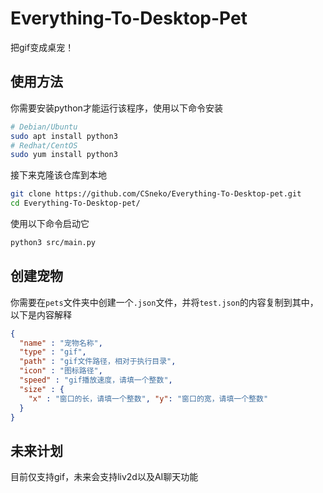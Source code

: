 # Everything-To-Desktop-Pet
把gif变成桌宠！
## 使用方法
你需要安装python才能运行该程序，使用以下命令安装
```bash
# Debian/Ubuntu
sudo apt install python3
# Redhat/CentOS
sudo yum install python3
```
接下来克隆该仓库到本地
```bash
git clone https://github.com/CSneko/Everything-To-Desktop-pet.git
cd Everything-To-Desktop-pet/
```
使用以下命令启动它
```bash
python3 src/main.py
```
## 创建宠物
你需要在`pets`文件夹中创建一个`.json`文件，并将`test.json`的内容复制到其中，以下是内容解释
```json
{
  "name" : "宠物名称",
  "type" : "gif",
  "path" : "gif文件路径，相对于执行目录",
  "icon" : "图标路径",
  "speed" : "gif播放速度，请填一个整数",
  "size" : {
    "x" : "窗口的长，请填一个整数", "y": "窗口的宽，请填一个整数"
  }
}
```
## 未来计划
目前仅支持gif，未来会支持liv2d以及AI聊天功能